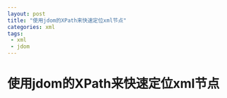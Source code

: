 ```yaml
---
layout: post
title: "使用jdom的XPath来快速定位xml节点"
categories: xml
tags: 
 - xml
 - jdom
--- 
```


# 使用jdom的XPath来快速定位xml节点


